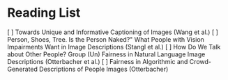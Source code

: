 # Reading List
[ ] Towards Unique and Informative Captioning of Images (Wang et al.)
[ ] Person, Shoes, Tree. Is the Person Naked?" What People with Vision Impairments Want in Image Descriptions (Stangl et al.)
[ ] How Do We Talk about Other People? Group (Un) Fairness in Natural Language Image Descriptions (Otterbacher et al.) 
[ ] Fairness in Algorithmic and Crowd-Generated Descriptions of People Images (Otterbacher)
